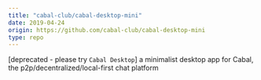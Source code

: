 ```yaml
---
title: "cabal-club/cabal-desktop-mini"
date: 2019-04-24
origin: https://github.com/cabal-club/cabal-desktop-mini
type: repo
---
```


[deprecated - please try `Cabal Desktop`] a minimalist desktop app for Cabal, the p2p/decentralized/local-first chat platform 